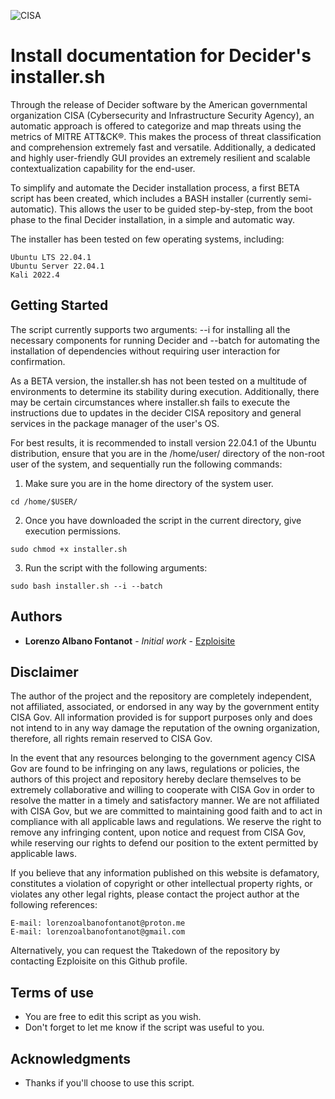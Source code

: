 ![CISA](https://i.postimg.cc/jjfL0wQr/Immagine-2023-03-03-135805.jpg)
# Install documentation for Decider's installer.sh


Through the release of Decider software by the American governmental organization CISA (Cybersecurity and Infrastructure Security Agency), an automatic approach is offered to categorize and map threats using the metrics of MITRE ATT&CK®. This makes the process of threat classification and comprehension extremely fast and versatile. Additionally, a dedicated and highly user-friendly GUI provides an extremely resilient and scalable contextualization capability for the end-user.

To simplify and automate the Decider installation process, a first BETA script has been created, which includes a BASH installer (currently semi-automatic). This allows the user to be guided step-by-step, from the boot phase to the final Decider installation, in a simple and automatic way.

The installer has been tested on few operating systems, including:

```
Ubuntu LTS 22.04.1
Ubuntu Server 22.04.1
Kali 2022.4
```


## Getting Started

The script currently supports two arguments: --i for installing all the necessary components for running Decider and --batch for automating the installation of dependencies without requiring user interaction for confirmation.

As a BETA version, the installer.sh has not been tested on a multitude of environments to determine its stability during execution. Additionally, there may be certain circumstances where installer.sh fails to execute the instructions due to updates in the decider CISA repository and general services in the package manager of the user's OS.

For best results, it is recommended to install version 22.04.1 of the Ubuntu distribution, ensure that you are in the /home/user/ directory of the non-root user of the system, and sequentially run the following commands:

1. Make sure you are in the home directory of the system user. 
```
cd /home/$USER/ 
```
2. Once you have downloaded the script in the current directory, give execution permissions. 
```
sudo chmod +x installer.sh
```
3. Run the script with the following arguments:
```
sudo bash installer.sh --i --batch
```

## Authors

* **Lorenzo Albano Fontanot** - *Initial work* - [Ezploisite](https://github.com/Ezploisite)

## Disclaimer

The author of the project and the repository are completely independent, not affiliated, associated, or endorsed in any way by the government entity CISA Gov. All information provided is for support purposes only and does not intend to in any way damage the reputation of the owning organization, therefore, all rights remain reserved to CISA Gov.

In the event that any resources belonging to the government agency CISA Gov are found to be infringing on any laws, regulations or policies, the authors of this project and repository hereby declare themselves to be extremely collaborative and willing to cooperate with CISA Gov in order to resolve the matter in a timely and satisfactory manner. We are not affiliated with CISA Gov, but we are committed to maintaining good faith and to act in compliance with all applicable laws and regulations. We reserve the right to remove any infringing content, upon notice and request from CISA Gov, while reserving our rights to defend our position to the extent permitted by applicable laws.

If you believe that any information published on this website is defamatory, constitutes a violation of copyright or other intellectual property rights, or violates any other legal rights, please contact the project author at the following references:

```
E-mail: lorenzoalbanofontanot@proton.me
E-mail: lorenzoalbanofontanot@gmail.com
```

Alternatively, you can request the Ttakedown of the repository by contacting Ezploisite on this Github profile.

## Terms of use

* You are free to edit this script as you wish.
* Don't forget to let me know if the script was useful to you.

## Acknowledgments

* Thanks if you'll choose to use this script.

